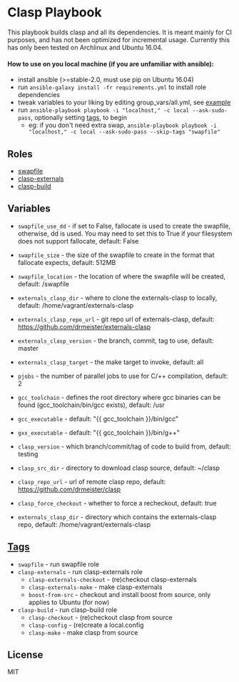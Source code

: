 # Clasp Playbook

This playbook builds clasp and all its dependencies. It is meant
mainly for CI purposes, and has not been optimized for incremental usage.
Currently this has only been tested on Archlinux and Ubuntu 16.04.

#### How to use on you local machine (if you are unfamiliar with ansible):

- install ansible (>=stable-2.0, must use pip on Ubuntu 16.04)
- run `ansible-galaxy install -fr requirements.yml` to install role dependencies
- tweak variables to your liking by editing group_vars/all.yml, see [example](https://github.com/wemeetagain/ansible-clasp-playbook/blob/example-vars/group_vars/all.yml)
- run `ansible-playbook playbook -i "localhost," -c local --ask-sudo-pass`, optionally setting
  [tags](https://docs.ansible.com/ansible/playbooks_tags.html), to begin
    - eg: if you don't need extra swap, `ansible-playbook playbook -i "localhost," -c local --ask-sudo-pass --skip-tags "swapfile"`

## Roles

- [swapfile](https://github.com/kamaln7/ansible-swapfile)
- [clasp-externals](https://github.com/wemeetagain/ansible-clasp-externals)
- [clasp-build](https://github.com/wemeetagain/ansible-clasp-build)

## Variables

- `swapfile_use_dd` - if set to False, fallocate is used to create
  the swapfile, otherwise, dd is used. You may need to set this to
  True if your filesystem does not support fallocate, default: False
- `swapfile_size` - the size of the swapfile to create in the
  format that fallocate expects, default: 512MB
- `swapfile_location` - the location of where the swapfile will be
  created, default: /swapfile

- `externals_clasp_dir` - where to clone the externals-clasp to
locally, default: /home/vagrant/externals-clasp
- `externals_clasp_repo_url` - git repo url of externals-clasp,
default: https://github.com/drmeister/externals-clasp
- `externals_clasp_version` - the branch, commit, tag to use, default:
  master
- `externals_clasp_target` - the make target to invoke, default: all
- `pjobs` - the number of parallel jobs to use for C/++ compilation,
default: 2
- `gcc_toolchain` - defines the root directory where gcc binaries can be found (gcc_toolchain/bin/gcc exists), default: /usr
- `gcc_executable` - default: "{{ gcc_toolchain }}/bin/gcc"
- `gxx_executable` - default: "{{ gcc_toolchain }}/bin/g++"

- `clasp_version` - which branch/commit/tag of code to build from, default: testing
- `clasp_src_dir` - directory to download clasp source, default: ~/clasp
- `clasp_repo_url` - url of remote clasp repo, default: https://github.com/drmeister/clasp
- `clasp_force_checkout` - whether to force a recheckout, default: true
- `externals_clasp_dir` - directory which contains the externals-clasp
  repo, default: /home/vagrant/externals-clasp

## [Tags](https://docs.ansible.com/ansible/playbooks_tags.html)

- `swapfile` - run swapfile role
- `clasp-externals` - run clasp-externals role
  - `clasp-externals-checkout` - (re)checkout clasp-externals
  - `clasp-externals-make` - make clasp-externals
  - `boost-from-src` - checkout and install boost from source, only
    applies to Ubuntu (for now)
- `clasp-build` - run clasp-build role
  - `clasp-checkout` - (re)checkout clasp from source
  - `clasp-config` - (re)create a local.config
  - `clasp-make` - make clasp from source

## License

MIT
